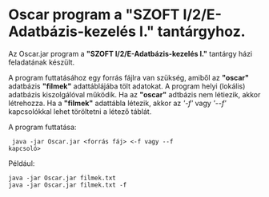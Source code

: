 # Oscar program a "SZOFT I/2/E-Adatbázis-kezelés I." tantárgyhoz.

Az Oscar.jar program a **"SZOFT I/2/E-Adatbázis-kezelés I."** tantárgy házi feladatának készült.

A program futtatásához egy forrás fájlra van szükség, amiből az **"oscar"** adatbázis **"filmek"** adattáblájába tölt adatokat.
A program helyi (lokális) adatbázis kiszolgálóval működik.
Ha az **"oscar"** adtbázis nem létiezik, akkor létrehozza.
Ha a **"filmek"** adattábla létezik, akkor az _'-f'_ vagy _'--f'_ kapcsolókkal lehet töröltetni a létező táblát.

A program futtatása:

<code> java -jar Oscar.jar <forrás fáj> <-f vagy --f kapcsoló></code>

Például:

<code>java -jar Oscar.jar filmek.txt</code>\
<code>java -jar Oscar.jar filmek.txt -f</code>